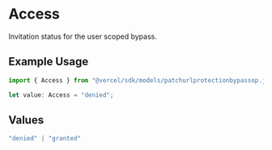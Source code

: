 # Access

Invitation status for the user scoped bypass.

## Example Usage

```typescript
import { Access } from "@vercel/sdk/models/patchurlprotectionbypassop.js";

let value: Access = "denied";
```

## Values

```typescript
"denied" | "granted"
```
